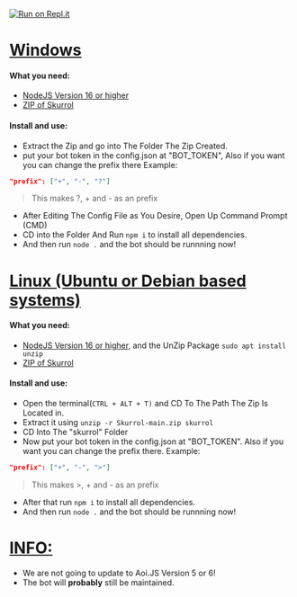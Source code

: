 [![Run on Repl.it](https://repl.it/badge/github/Verxcy-Group/Skurrol)](https://repl.it/github/Verxcy-Group/Skurrol)

# <ins>Windows</ins>
#### What you need:
+ [NodeJS Version 16 or higher](https://nodejs.org/dist/v16.13.2/node-v16.13.2-x64.msi)
+ [ZIP of Skurrol](https://github.com/Verxcy-Development-Inc/Skurrol/archive/refs/heads/main.zip)
#### Install and use:
+ Extract the Zip and go into The Folder The Zip Created.
+ put your bot token in the config.json at "BOT_TOKEN", Also if you want you can change the prefix there
Example:
```json
"prefix": ["+", "-", "?"]
```
> This makes ?, + and - as an prefix
+ After Editing The Config File as You Desire, Open Up Command Prompt (CMD)
+ CD into the Folder And Run 
``npm i`` to install all dependencies.
+ And then run ``node .`` and the bot should be runnning now!

# <ins>Linux (Ubuntu or Debian based systems)</ins>
#### What you need:
+ [NodeJS Version 16 or higher](https://joshtronic.com/2021/05/09/how-to-install-nodejs-16-on-ubuntu-2004-lts/), and the UnZip Package `sudo apt install unzip`
+ [ZIP of Skurrol](https://github.com/Verxcy-Development-Inc/Skurrol/archive/refs/heads/main.zip)
#### Install and use:
+ Open the terminal(`CTRL + ALT + T)` and CD To The Path The Zip Is Located in.
+ Extract it using ``unzip -r Skurrol-main.zip skurrol``
+ CD Into The "skurrol" Folder
+ Now put your bot token in the config.json at "BOT_TOKEN". Also if you want you can change the prefix there.
Example:
```json
"prefix": ["+", "-", ">"]
```
> This makes >, + and - as an prefix
+ After that run ``npm i`` to install all dependencies.
+ And then run ``node .`` and the bot should be runnning now!

# <ins>INFO:</ins>
+ We are not going to update to Aoi.JS Version 5 or 6!
+ The bot will **probably** still be maintained.
